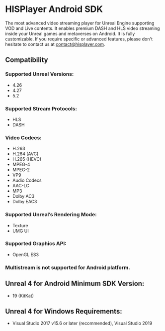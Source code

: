 # HISPlayer Android SDK
The most advanced video streaming player for Unreal Engine supporting VOD and Live contents. It enables premium DASH and HLS video streaming inside your Unreal games and metaverses on Android. It is fully customizable. If you require specific or advanced features, please don't hesitate to contact us at contact@hisplayer.com.

## Compatibility
### Supported Unreal Versions: 
* 4.26
* 4.27
* 5.2

### Supported Stream Protocols: 
* HLS
* DASH

### Video Codecs:
* H.263
* H.264 (AVC)
* H.265 (HEVC)
* MPEG-4
* MPEG-2
* VP9
* Audio Codecs
* AAC-LC
* MP3
* Dolby AC3
* Dolby EAC3

### Supported Unreal’s Rendering Mode: 
* Texture
* UMG UI

### Supported Graphics API:
* OpenGL ES3

### Multistream is not supported for Android platform.

## Unreal 4 for Android Minimum SDK Version:
* 19 (KitKat)

## Unreal 4 for Windows Requirements:
* Visual Studio 2017 v15.6 or later (recommended), Visual Studio 2019
